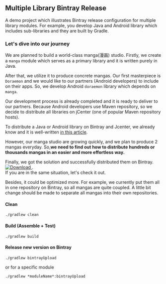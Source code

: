 ## Multiple Library Bintray Release
A demo project which illustrates Bintray release configuration for multiple library modules.
For example, you develop Java and Android library which includes sub-libraries and they are built by Gradle.

### Let's dive into our journey
We are planned to build a world-class manga(漫画) studio. Firstly, we create a `manga` module which serves as a primary library
and it is written purely in Java.  

After that, we utilize it to produce concrete mangas. Our first masterpiece is `Doraemon` and we would like to our partners (Android developers)
to include on their apps. So, we develop Android `doraemon` library which depends on `manga`.

Our development process is already completed and it is ready to deliver to our partners. Because Android developers use Maven repository,
so we decide to distribute all libraries on jCenter (one of popular Maven repository hosts).

To distribute a Java or Android library on Bintray and Jcenter, we already know and it is well-written [in this article](https://android.jlelse.eu/how-to-distribute-android-library-in-a-convenient-way-d43fb68304a7).

However, our manga studio are growing quickly, and we plan to produce 2 mangas everyday. So,**we need to find out how to distribute
hundreds or thousands mangas in an easier and more effortless way.**

Finally, we got the solution and successfully distributed them on Bintray. [ ![Download](https://api.bintray.com/packages/quangnguyen/maven/manga/images/download.svg) ](https://bintray.com/quangnguyen/maven/manga/_latestVersion).  
If you are in the same situation, let's check it out.  

Besides, it could be optimized more. For example, we currently put them all in one repository on Bintray, so all mangas are quite coupled.
A little bit change should be made to separate all mangas into their own repositories.


#### Clean
```
./gradlew clean
```

#### Build (Assemble + Test)
```
./gradlew build
```

#### Release new version on Bintray
```
./gradlew bintrayUpload
```
or for a specific module
```
./gradlew *moduleName*:bintrayUpload
```
